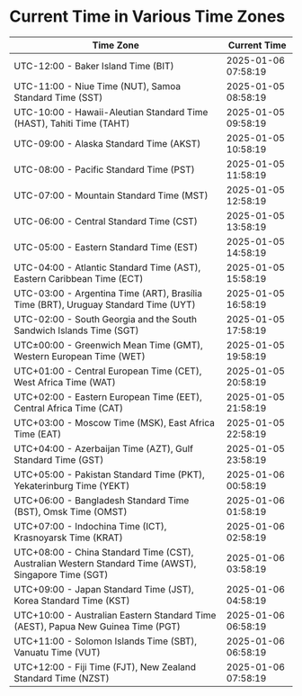 # Current Time in Various Time Zones

| Time Zone | Current Time |
|-----------|--------------|
| UTC-12:00 - Baker Island Time (BIT) | 2025-01-06 07:58:19 |
| UTC-11:00 - Niue Time (NUT), Samoa Standard Time (SST) | 2025-01-05 08:58:19 |
| UTC-10:00 - Hawaii-Aleutian Standard Time (HAST), Tahiti Time (TAHT) | 2025-01-05 09:58:19 |
| UTC-09:00 - Alaska Standard Time (AKST) | 2025-01-05 10:58:19 |
| UTC-08:00 - Pacific Standard Time (PST) | 2025-01-05 11:58:19 |
| UTC-07:00 - Mountain Standard Time (MST) | 2025-01-05 12:58:19 |
| UTC-06:00 - Central Standard Time (CST) | 2025-01-05 13:58:19 |
| UTC-05:00 - Eastern Standard Time (EST) | 2025-01-05 14:58:19 |
| UTC-04:00 - Atlantic Standard Time (AST), Eastern Caribbean Time (ECT) | 2025-01-05 15:58:19 |
| UTC-03:00 - Argentina Time (ART), Brasília Time (BRT), Uruguay Standard Time (UYT) | 2025-01-05 16:58:19 |
| UTC-02:00 - South Georgia and the South Sandwich Islands Time (SGT) | 2025-01-05 17:58:19 |
| UTC±00:00 - Greenwich Mean Time (GMT), Western European Time (WET) | 2025-01-05 19:58:19 |
| UTC+01:00 - Central European Time (CET), West Africa Time (WAT) | 2025-01-05 20:58:19 |
| UTC+02:00 - Eastern European Time (EET), Central Africa Time (CAT) | 2025-01-05 21:58:19 |
| UTC+03:00 - Moscow Time (MSK), East Africa Time (EAT) | 2025-01-05 22:58:19 |
| UTC+04:00 - Azerbaijan Time (AZT), Gulf Standard Time (GST) | 2025-01-05 23:58:19 |
| UTC+05:00 - Pakistan Standard Time (PKT), Yekaterinburg Time (YEKT) | 2025-01-06 00:58:19 |
| UTC+06:00 - Bangladesh Standard Time (BST), Omsk Time (OMST) | 2025-01-06 01:58:19 |
| UTC+07:00 - Indochina Time (ICT), Krasnoyarsk Time (KRAT) | 2025-01-06 02:58:19 |
| UTC+08:00 - China Standard Time (CST), Australian Western Standard Time (AWST), Singapore Time (SGT) | 2025-01-06 03:58:19 |
| UTC+09:00 - Japan Standard Time (JST), Korea Standard Time (KST) | 2025-01-06 04:58:19 |
| UTC+10:00 - Australian Eastern Standard Time (AEST), Papua New Guinea Time (PGT) | 2025-01-06 06:58:19 |
| UTC+11:00 - Solomon Islands Time (SBT), Vanuatu Time (VUT) | 2025-01-06 06:58:19 |
| UTC+12:00 - Fiji Time (FJT), New Zealand Standard Time (NZST) | 2025-01-06 07:58:19 |
